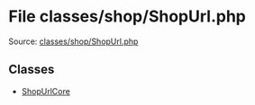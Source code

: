 File classes/shop/ShopUrl.php
=========

Source: [classes/shop/ShopUrl.php](https://github.com/PrestaShop/PrestaShop/blob/1.5.0.5/classes/shop/ShopUrl.php)


Classes
-------

* [ShopUrlCore](class.ShopUrlCore.md)

